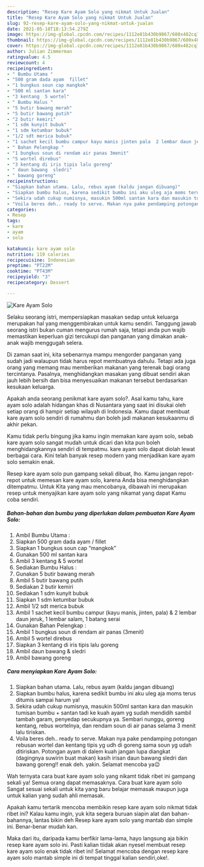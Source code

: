 ```yaml
---
description: "Resep Kare Ayam Solo yang nikmat Untuk Jualan"
title: "Resep Kare Ayam Solo yang nikmat Untuk Jualan"
slug: 92-resep-kare-ayam-solo-yang-nikmat-untuk-jualan
date: 2021-05-18T18:13:54.279Z
image: https://img-global.cpcdn.com/recipes/1112e81b430b9867/680x482cq70/kare-ayam-solo-foto-resep-utama.jpg
thumbnail: https://img-global.cpcdn.com/recipes/1112e81b430b9867/680x482cq70/kare-ayam-solo-foto-resep-utama.jpg
cover: https://img-global.cpcdn.com/recipes/1112e81b430b9867/680x482cq70/kare-ayam-solo-foto-resep-utama.jpg
author: Julian Zimmerman
ratingvalue: 4.5
reviewcount: 4
recipeingredient:
- " Bumbu Utama "
- "500 gram dada ayam  fillet"
- "1 bungkus soun cap mangkok"
- "500 ml santan kara"
- "3 kentang  5 wortel"
- " Bumbu Halus "
- "5 butir bawang merah"
- "5 butir bawang putih"
- "2 butir kemiri"
- "1 sdm kunyit bubuk"
- "1 sdm ketumbar bubuk"
- "1/2 sdt merica bubuk"
- "1 sachet kecil bumbu campur kayu manis jinten pala  2 lembar daun jeruk 1 lembar salam 1 batang serai"
- " Bahan Pelengkap "
- "1 bungkus soun di rendam air panas 3menit"
- "5 wortel direbus"
- "3 kentang di iris tipis lalu goreng"
- " daun bawang  sledri"
- " bawang goreng"
recipeinstructions:
- "Siapkan bahan utama. Lalu, rebus ayam (kaldu jangan dibuang)"
- "Siapkan bumbu halus, karena sedikit bumbu ini aku uleg aja moms terus ditumis sampai harum ya!"
- "Sekira udah cukup numisnya, masukin 500ml santan kara dan masukin tumisan bumbu + santan tadi ke kuah ayam yg sudah mendidih sambil tambah garam, penyedap secukupnya ya. Sembari nunggu, goreng kentang, rebus wortelnya, dan rendam soun di air panas selama 3 menit lalu tiriskan."
- "Voila beres deh.. ready to serve. Makan nya pake pendamping potongan rebusan wortel dan kentang tipis yg udh di goreng sama soun yg udah ditiriskan. Potongan ayam di dalem kuah jangan lupa diangkat (dagingnya suwirin buat makan) kasih irisan daun bawang sledri dan bawang goreng!! enak deh. yakin. Selamat mencoba ya😉"
categories:
- Resep
tags:
- kare
- ayam
- solo

katakunci: kare ayam solo 
nutrition: 119 calories
recipecuisine: Indonesian
preptime: "PT22M"
cooktime: "PT43M"
recipeyield: "3"
recipecategory: Dessert

---
```



![Kare Ayam Solo](https://img-global.cpcdn.com/recipes/1112e81b430b9867/680x482cq70/kare-ayam-solo-foto-resep-utama.jpg)

Selaku seorang istri, mempersiapkan masakan sedap untuk keluarga merupakan hal yang menggembirakan untuk kamu sendiri. Tanggung jawab seorang istri bukan cuman mengurus rumah saja, tetapi anda pun wajib memastikan keperluan gizi tercukupi dan panganan yang dimakan anak-anak wajib menggugah selera.

Di zaman  saat ini, kita sebenarnya mampu mengorder panganan yang sudah jadi walaupun tidak harus repot membuatnya dahulu. Tetapi ada juga orang yang memang mau memberikan makanan yang terenak bagi orang tercintanya. Pasalnya, menghidangkan masakan yang dibuat sendiri akan jauh lebih bersih dan bisa menyesuaikan makanan tersebut berdasarkan kesukaan keluarga. 



Apakah anda seorang penikmat kare ayam solo?. Asal kamu tahu, kare ayam solo adalah hidangan khas di Nusantara yang saat ini disukai oleh setiap orang di hampir setiap wilayah di Indonesia. Kamu dapat membuat kare ayam solo sendiri di rumahmu dan boleh jadi makanan kesukaanmu di akhir pekan.

Kamu tidak perlu bingung jika kamu ingin memakan kare ayam solo, sebab kare ayam solo sangat mudah untuk dicari dan kita pun boleh menghidangkannya sendiri di tempatmu. kare ayam solo dapat diolah lewat berbagai cara. Kini telah banyak resep modern yang menjadikan kare ayam solo semakin enak.

Resep kare ayam solo pun gampang sekali dibuat, lho. Kamu jangan repot-repot untuk memesan kare ayam solo, karena Anda bisa menghidangkan ditempatmu. Untuk Kita yang mau mencobanya, dibawah ini merupakan resep untuk menyajikan kare ayam solo yang nikamat yang dapat Kamu coba sendiri.

<!--inarticleads1-->

##### Bahan-bahan dan bumbu yang diperlukan dalam pembuatan Kare Ayam Solo:

1. Ambil  Bumbu Utama :
1. Siapkan 500 gram dada ayam / fillet
1. Siapkan 1 bungkus soun cap “mangkok”
1. Gunakan 500 ml santan kara
1. Ambil 3 kentang &amp; 5 wortel
1. Sediakan  Bumbu Halus :
1. Gunakan 5 butir bawang merah
1. Ambil 5 butir bawang putih
1. Sediakan 2 butir kemiri
1. Sediakan 1 sdm kunyit bubuk
1. Siapkan 1 sdm ketumbar bubuk
1. Ambil 1/2 sdt merica bubuk
1. Ambil 1 sachet kecil bumbu campur (kayu manis, jinten, pala) &amp; 2 lembar daun jeruk, 1 lembar salam, 1 batang serai
1. Gunakan  Bahan Pelengkap :
1. Ambil 1 bungkus soun di rendam air panas (3menit)
1. Ambil 5 wortel direbus
1. Siapkan 3 kentang di iris tipis lalu goreng
1. Ambil  daun bawang &amp; sledri
1. Ambil  bawang goreng




<!--inarticleads2-->

##### Cara menyiapkan Kare Ayam Solo:

1. Siapkan bahan utama. Lalu, rebus ayam (kaldu jangan dibuang)
1. Siapkan bumbu halus, karena sedikit bumbu ini aku uleg aja moms terus ditumis sampai harum ya!
1. Sekira udah cukup numisnya, masukin 500ml santan kara dan masukin tumisan bumbu + santan tadi ke kuah ayam yg sudah mendidih sambil tambah garam, penyedap secukupnya ya. Sembari nunggu, goreng kentang, rebus wortelnya, dan rendam soun di air panas selama 3 menit lalu tiriskan.
1. Voila beres deh.. ready to serve. Makan nya pake pendamping potongan rebusan wortel dan kentang tipis yg udh di goreng sama soun yg udah ditiriskan. Potongan ayam di dalem kuah jangan lupa diangkat (dagingnya suwirin buat makan) kasih irisan daun bawang sledri dan bawang goreng!! enak deh. yakin. Selamat mencoba ya😉




Wah ternyata cara buat kare ayam solo yang nikamt tidak ribet ini gampang sekali ya! Semua orang dapat memasaknya. Cara buat kare ayam solo Sangat sesuai sekali untuk kita yang baru belajar memasak maupun juga untuk kalian yang sudah ahli memasak.

Apakah kamu tertarik mencoba membikin resep kare ayam solo nikmat tidak ribet ini? Kalau kamu ingin, yuk kita segera buruan siapin alat dan bahan-bahannya, lantas bikin deh Resep kare ayam solo yang mantab dan simple ini. Benar-benar mudah kan. 

Maka dari itu, daripada kamu berfikir lama-lama, hayo langsung aja bikin resep kare ayam solo ini. Pasti kalian tiidak akan nyesel membuat resep kare ayam solo enak tidak ribet ini! Selamat mencoba dengan resep kare ayam solo mantab simple ini di tempat tinggal kalian sendiri,oke!.

